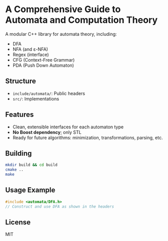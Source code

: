 # A Comprehensive Guide to Automata and Computation Theory

A modular C++ library for automata theory, including:

- DFA
- NFA (and ε-NFA)
- Regex (interface)
- CFG (Context-Free Grammar)
- PDA (Push Down Automaton)

## Structure

- `include/automata/`: Public headers
- `src/`: Implementations

## Features

- Clean, extensible interfaces for each automaton type
- **No Boost dependency**; only STL
- Ready for future algorithms: minimization, transformations, parsing, etc.

## Building

```bash
mkdir build && cd build
cmake ..
make
```

## Usage Example

```cpp
#include <automata/DFA.h>
// Construct and use DFA as shown in the headers
```

## License

MIT
